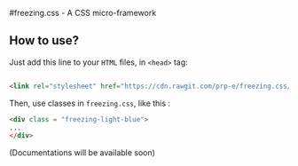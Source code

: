 #freezing.css - A CSS micro-framework

## How to use?

Just add this line to your `HTML` files, in `<head>` tag:

```html

<link rel="stylesheet" href="https://cdn.rawgit.com/prp-e/freezing.css/master/freezing.css" />

```

Then, use classes in `freezing.css`, like this :

```html
<div class = "freezing-light-blue">
...
</div>
```

(Documentations will be available soon)

